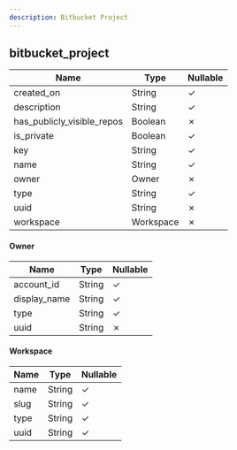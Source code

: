 ```yaml
---
description: Bitbucket Project
---
```

bitbucket_project
-----------------

| **Name**                   | **Type**  | **Nullable** |
| -------------------------- | --------- | ------------ |
| created_on                 | String    | &check;      |
| description                | String    | &check;      |
| has_publicly_visible_repos | Boolean   | &cross;      |
| is_private                 | Boolean   | &check;      |
| key                        | String    | &check;      |
| name                       | String    | &check;      |
| owner                      | Owner     | &cross;      |
| type                       | String    | &check;      |
| uuid                       | String    | &cross;      |
| workspace                  | Workspace | &cross;      |

#### Owner
| **Name**     | **Type** | **Nullable** |
| ------------ | -------- | ------------ |
| account_id   | String   | &check;      |
| display_name | String   | &check;      |
| type         | String   | &check;      |
| uuid         | String   | &cross;      |

#### Workspace
| **Name** | **Type** | **Nullable** |
| -------- | -------- | ------------ |
| name     | String   | &check;      |
| slug     | String   | &check;      |
| type     | String   | &check;      |
| uuid     | String   | &check;      |
